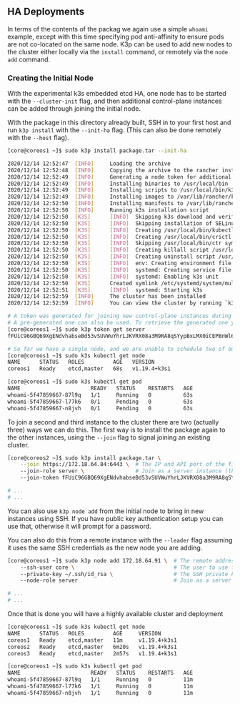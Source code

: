 ## HA Deployments

In terms of the contents of the packag we again use a simple `whoami` example, except with this time specifying pod anti-affinity to ensure pods are not co-located on the same node.
K3p can be used to add new nodes to the cluster either locally via the `install` command, or remotely via the `node add` command.

### Creating the Initial Node

With the experimental k3s embedded etcd HA, one node has to be started with the `--cluster-init` flag, and then additional control-plane instances can be added through joining the initial node.

With the package in this directory already built, SSH in to your first host and run `k3p install` with the `--init-ha` flag. (This can also be done remotely with the `--host` flag).

```bash
[core@coreos1 ~]$ sudo k3p install package.tar --init-ha

2020/12/14 12:52:47  [INFO]     Loading the archive
2020/12/14 12:52:48  [INFO]     Copying the archive to the rancher installation directory
2020/12/14 12:52:49  [INFO]     Generating a node token for additional control-plane instances
2020/12/14 12:52:49  [INFO]     Installing binaries to /usr/local/bin
2020/12/14 12:52:49  [INFO]     Installing scripts to /usr/local/bin/k3p-scripts
2020/12/14 12:52:49  [INFO]     Installing images to /var/lib/rancher/k3s/agent/images
2020/12/14 12:52:50  [INFO]     Installing manifests to /var/lib/rancher/k3s/server/manifests
2020/12/14 12:52:50  [INFO]     Running k3s installation script
2020/12/14 12:52:50  [K3S]      [INFO]  Skipping k3s download and verify
2020/12/14 12:52:50  [K3S]      [INFO]  Skipping installation of SELinux RPM
2020/12/14 12:52:50  [K3S]      [INFO]  Creating /usr/local/bin/kubectl symlink to k3s
2020/12/14 12:52:50  [K3S]      [INFO]  Creating /usr/local/bin/crictl symlink to k3s
2020/12/14 12:52:50  [K3S]      [INFO]  Skipping /usr/local/bin/ctr symlink to k3s, command exists in PATH at /usr/bin/ctr
2020/12/14 12:52:50  [K3S]      [INFO]  Creating killall script /usr/local/bin/k3s-killall.sh
2020/12/14 12:52:50  [K3S]      [INFO]  Creating uninstall script /usr/local/bin/k3s-uninstall.sh
2020/12/14 12:52:50  [K3S]      [INFO]  env: Creating environment file /etc/systemd/system/k3s.service.env
2020/12/14 12:52:50  [K3S]      [INFO]  systemd: Creating service file /etc/systemd/system/k3s.service
2020/12/14 12:52:50  [K3S]      [INFO]  systemd: Enabling k3s unit
2020/12/14 12:52:50  [K3S]      Created symlink /etc/systemd/system/multi-user.target.wants/k3s.service → /etc/systemd/system/k3s.service.
2020/12/14 12:52:51  [K3S]      [INFO]  systemd: Starting k3s
2020/12/14 12:52:59  [INFO]     The cluster has been installed
2020/12/14 12:52:59  [INFO]     You can view the cluster by running `k3s kubectl cluster-info`

# A token was generated for joining new control-plane instances during the install.
# A pre-generated one can also be used. To retrieve the generated one you can run
[core@coreos1 ~]$ sudo k3p token get server
fFUiC96GBQ69XgENdvhabseBd53vSUVWuYhrLJKVRX08a3M9RA8qSYypBxLMX0iCEPBnWl6BmZ6WKIw4pAhtbQYhMWveiGI3YbkGMkwJQnTfuTnkBzzMIvsitvBiwqg3

# So far we have a single node, and we are unable to schedule two of our pods
[core@coreos1 ~]$ sudo k3s kubectl get node
NAME      STATUS   ROLES         AGE   VERSION
coreos1   Ready    etcd,master   68s   v1.19.4+k3s1

[core@coreos1 ~]$ sudo k3s kubectl get pod
NAME                      READY   STATUS    RESTARTS   AGE
whoami-5f47859667-87l9q   1/1     Running   0          63s
whoami-5f47859667-l77k6   0/1     Pending   0          63s
whoami-5f47859667-n8jvh   0/1     Pending   0          63s
```

To join a second and third instance to the cluster there are two (actually three) ways we can do this. The first way is to install the package again to the other instances, using the `--join` flag to signal joining an existing cluster.

```bash
[core@coreos2 ~]$ sudo k3p install package.tar \
    --join https://172.18.64.84:6443 \  # The IP and API port of the first instance
    --join-role server \                # Join as a server instance (the default option is as an agent and uses a different token)
    --join-token fFUiC96GBQ69XgENdvhabseBd53vSUVWuYhrLJKVRX08a3M9RA8qSYypBxLMX0iCEPBnWl6BmZ6WKIw4pAhtbQYhMWveiGI3YbkGMkwJQnTfuTnkBzzMIvsitvBiwqg3

# ...
# ...
```

You can also use `k3p node add` from the initial node to bring in new instances using SSH. If you have public key authentication setup you can use that, otherwise it will prompt for a password. 

You can also do this from a remote instance with the `--leader` flag assuming it uses the same SSH credentials as the new node you are adding.

```bash
[core@coreos1 ~]$ sudo k3p node add 172.18.64.91 \  # The remote address of the node
    --ssh-user core \                               # The user to use for SSH
    --private-key ~/.ssh/id_rsa \                   # The SSH private key (or omit to be prompted for a password)
    --node-role server                              # Join as a server

# ...
# ...
```

Once that is done you will have a highly available cluster and deployment

```bash
[core@coreos1 ~]$ sudo k3s kubectl get node
NAME      STATUS   ROLES         AGE     VERSION
coreos1   Ready    etcd,master   11m     v1.19.4+k3s1
coreos2   Ready    etcd,master   6m20s   v1.19.4+k3s1
coreos3   Ready    etcd,master   2m57s   v1.19.4+k3s1

[core@coreos1 ~]$ sudo k3s kubectl get pod
NAME                      READY   STATUS    RESTARTS   AGE
whoami-5f47859667-87l9q   1/1     Running   0          11m
whoami-5f47859667-l77k6   1/1     Running   0          11m
whoami-5f47859667-n8jvh   1/1     Running   0          11m
```